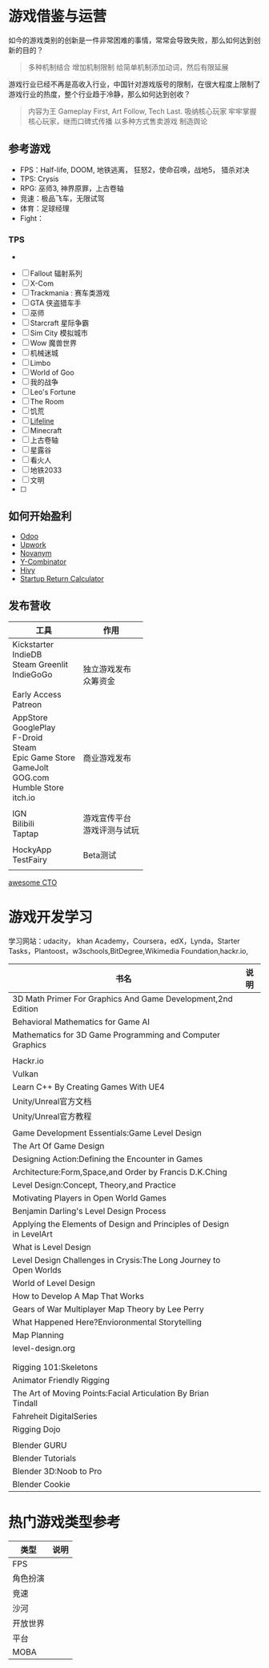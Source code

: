 # 游戏借鉴与运营
如今的游戏类别的创新是一件非常困难的事情，常常会导致失败，那么如何达到创新的目的？
  > 多种机制结合
  > 增加机制限制
  > 给简单机制添加动词，然后有限延展

游戏行业已经不再是高收入行业，中国针对游戏版号的限制，在很大程度上限制了游戏行业的热度，整个行业趋于冷静，那么如何达到创收？
  > 内容为王
  > Gameplay First, Art Follow, Tech Last.
  > 吸纳核心玩家
  > 牢牢掌握核心玩家，继而口碑式传播
  > 以多种方式售卖游戏
  > 制造舆论

## 参考游戏
- FPS：Half-life, DOOM, 地铁逃离， 狂怒2，使命召唤，战地5， 猎杀对决
- TPS: Crysis
- RPG: 巫师3, 神界原罪，上古卷轴
- 竞速：极品飞车，无限试驾
- 体育：足球经理
- Fight： 

### TPS
- 

- [ ] Fallout 辐射系列
- [ ] X-Com
- [ ] Trackmania : 赛车类游戏
- [ ] GTA 侠盗猎车手
- [ ] 巫师
- [ ] Starcraft 星际争霸
- [ ] Sim City 模拟城市
- [ ] Wow 魔兽世界
- [ ] 机械迷城
- [ ] Limbo
- [ ] World of Goo
- [ ] 我的战争
- [ ] Leo's Fortune
- [ ] The Room
- [ ] 饥荒
- [ ] [Lifeline](http://3mingames.com/2015/04/lifeline/)
- [ ] Minecraft
- [ ] 上古卷轴
- [ ] 星露谷
- [ ] 看火人
- [ ] 地铁2033
- [ ] 文明
- [ ] 

## 如何开始盈利
- [Odoo](https://www.odoo.com/)
- [Upwork](https://www.upwork.com/)
- [Novanym](http://novanym.com/)
- [Y-Combinator](http://ycombinator.com/)
- [Hivy](https://hivyapp.com/)
- [Startup Return Calculator](https://members.1000angels.com/returncalculator)


## 发布营收

| 工具                                                         | 作用                             |
| ------------------------------------------------------------ | -------------------------------- |
| Kickstarter<br />IndieDB<br />Steam Greenlit<br />IndieGoGo<br /><br />Early Access<br />Patreon | 独立游戏发布<br />众筹资金       |
| AppStore<br />GooglePlay<br />F-Droid<br />Steam<br />Epic Game Store<br />GameJolt<br />GOG.com<br />Humble Store<br />itch.io | 商业游戏发布                     |
|                                                              |                                  |
| IGN<br />Bilibili<br />Taptap                                | 游戏宣传平台<br />游戏评测与试玩 |
|                                                              |                                  |
| HockyApp<br />TestFairy                                      | Beta测试                         |
|                                                              |                                  |

[awesome CTO](https://github.com/mateusz-brainhub/awesome-cto-resources)

# 游戏开发学习

学习网站：udacity， khan Academy，Coursera，edX，Lynda，Starter Tasks，Plantoost，w3schools,BitDegree,Wikimedia Foundation,hackr.io,

| 书名                                                         | 说明 |
| ------------------------------------------------------------ | ---- |
| 3D Math Primer For Graphics And Game Development,2nd Edition |      |
| Behavioral Mathematics for Game AI                           |      |
| Mathematics for 3D Game Programming and Computer Graphics    |      |
|                                                              |      |
| Hackr.io                                                     |      |
| Vulkan                                                       |      |
| Learn C++ By Creating Games With UE4                         |      |
| Unity/Unreal官方文档                                         |      |
| Unity/Unreal官方教程                                         |      |
|                                                              |      |
| Game Development Essentials:Game Level Design                |      |
| The Art Of Game Design                                       |      |
| Designing Action:Defining the Encounter in Games             |      |
| Architecture:Form,Space,and Order by Francis D.K.Ching       |      |
| Level Design:Concept, Theory,and Practice                    |      |
| Motivating Players in Open World Games                       |      |
| Benjamin Darling's Level Design Process                      |      |
| Applying the Elements of Design and Principles of Design in LevelArt |      |
| What is Level Design                                         |      |
| Level Design Challenges in Crysis:The Long Journey to Open Worlds |      |
| World of Level Design                                        |      |
| How to Develop A Map That Works                              |      |
| Gears of War Multiplayer Map Theory by Lee Perry             |      |
| What Happened Here?Envioronmental Storytelling               |      |
| Map Planning                                                 |      |
| level-design.org                                             |      |
|                                                              |      |
|                                                              |      |
| Rigging 101:Skeletons                                        |      |
| Animator Friendly Rigging                                    |      |
| The Art of Moving Points:Facial Articulation By Brian Tindall |      |
| Fahreheit DigitalSeries                                      |      |
| Rigging Dojo                                                 |      |
|                                                              |      |
| Blender GURU                                                 |      |
| Blender Tutorials                                            |      |
| Blender 3D:Noob to Pro                                       |      |
| Blender Cookie                                               |      |



# 热门游戏类型参考

| 类型     | 说明 |
| -------- | ---- |
| FPS      |      |
| 角色扮演 |      |
| 竞速     |      |
| 沙河     |      |
| 开放世界 |      |
| 平台     |      |
| MOBA     |      |

